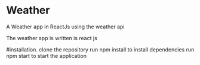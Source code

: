 # Weather
A Weather app in ReactJs using the weather api

The weather app is written is react js

#installation.
clone the repository
run npm install to install dependencies
run npm start to start the application
